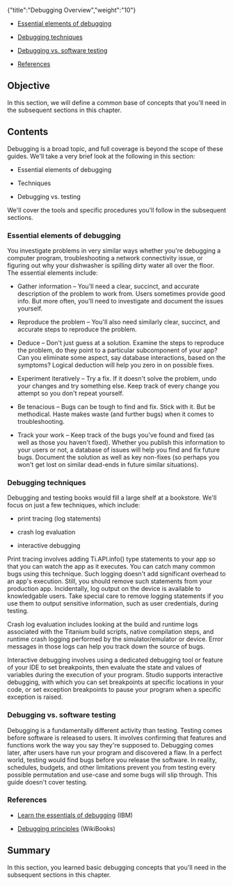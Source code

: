 {"title":"Debugging Overview","weight":"10"}

* [Essential elements of debugging](#Essentialelementsofdebugging)

* [Debugging techniques](#Debuggingtechniques)

* [Debugging vs. software testing](#Debuggingvs.softwaretesting)

* [References](#References)


## Objective

In this section, we will define a common base of concepts that you'll need in the subsequent sections in this chapter.

## Contents

Debugging is a broad topic, and full coverage is beyond the scope of these guides. We'll take a very brief look at the following in this section:

* Essential elements of debugging

* Techniques

* Debugging vs. testing


We'll cover the tools and specific procedures you'll follow in the subsequent sections.

### Essential elements of debugging

You investigate problems in very similar ways whether you're debugging a computer program, troubleshooting a network connectivity issue, or figuring out why your dishwasher is spilling dirty water all over the floor. The essential elements include:

* Gather information – You'll need a clear, succinct, and accurate description of the problem to work from. Users sometimes provide good info. But more often, you'll need to investigate and document the issues yourself.

* Reproduce the problem – You'll also need similarly clear, succinct, and accurate steps to reproduce the problem.

* Deduce – Don't just guess at a solution. Examine the steps to reproduce the problem, do they point to a particular subcomponent of your app? Can you eliminate some aspect, say database interactions, based on the symptoms? Logical deduction will help you zero in on possible fixes.

* Experiment iteratively – Try a fix. If it doesn't solve the problem, undo your changes and try something else. Keep track of every change you attempt so you don't repeat yourself.

* Be tenacious – Bugs can be tough to find and fix. Stick with it. But be methodical. Haste makes waste (and further bugs) when it comes to troubleshooting.

* Track your work – Keep track of the bugs you've found and fixed (as well as those you haven't fixed). Whether you publish this information to your users or not, a database of issues will help you find and fix future bugs. Document the solution as well as key non-fixes (so perhaps you won't get lost on similar dead-ends in future similar situations).


### Debugging techniques

Debugging and testing books would fill a large shelf at a bookstore. We'll focus on just a few techniques, which include:

* print tracing (log statements)

* crash log evaluation

* interactive debugging


Print tracing involves adding Ti.API.info() type statements to your app so that you can watch the app as it executes. You can catch many common bugs using this technique. Such logging doesn't add significant overhead to an app's execution. Still, you should remove such statements from your production app. Incidentally, log output on the device is available to knowledgable users. Take special care to remove logging statements if you use them to output sensitive information, such as user credentials, during testing.

Crash log evaluation includes looking at the build and runtime logs associated with the Titanium build scripts, native compilation steps, and runtime crash logging performed by the simulator/emulator or device. Error messages in those logs can help you track down the source of bugs.

Interactive debugging involves using a dedicated debugging tool or feature of your IDE to set breakpoints, then evaluate the state and values of variables during the execution of your program. Studio supports interactive debugging, with which you can set breakpoints at specific locations in your code, or set exception breakpoints to pause your program when a specific exception is raised.

### Debugging vs. software testing

Debugging is a fundamentally different activity than testing. Testing comes before software is released to users. It involves confirming that features and functions work the way you say they're supposed to. Debugging comes later, after users have run your program and discovered a flaw. In a perfect world, testing would find bugs before you release the software. In reality, schedules, budgets, and other limitations prevent you from testing every possible permutation and use-case and some bugs will slip through. This guide doesn't cover testing.

### References

* [Learn the essentials of debugging](http://www.ibm.com/developerworks/web/library/wa-debug/index.html) (IBM)

* [Debugging principles](http://en.wikibooks.org/wiki/Computer_Programming_Principles/Maintaining/Debugging) (WikiBooks)


## Summary

In this section, you learned basic debugging concepts that you'll need in the subsequent sections in this chapter.
